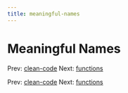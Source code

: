 ```yaml
---
title: meaningful-names
---
```




# Meaningful Names

Prev: [clean-code](clean-code.md) Next:
[functions](functions.md)

Prev: [clean-code](clean-code.md) Next:
[functions](functions.md)

